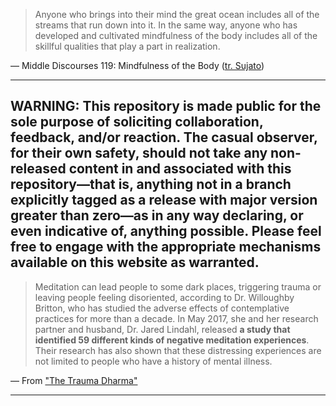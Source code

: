 > Anyone who brings into their mind the great ocean includes all of the streams that run down into it. In the same way, anyone who has developed and cultivated mindfulness of the body includes all of the skillful qualities that play a part in realization.

— Middle Discourses 119: Mindfulness of the Body ([tr. Sujato](https://suttacentral.net/mn119/en/sujato))

***


## WARNING: This repository is made public for the sole purpose of soliciting collaboration, feedback, and/or reaction. The casual observer, for their own safety, should not take any non-released content in and associated with this repository—that is, anything not in a branch explicitly tagged as a release with major version greater than zero—as in any way declaring, or even indicative of, anything possible. Please feel free to engage with the appropriate mechanisms available on this website as warranted.


> Meditation can lead people to some dark places, triggering trauma or leaving people feeling disoriented, according to Dr. Willoughby Britton, who has studied the adverse effects of contemplative practices for more than a decade. In May 2017, she and her research partner and husband, Dr. Jared Lindahl, released **a study that identified 59 different kinds of negative meditation experiences**. Their research has also shown that these distressing experiences are not limited to people who have a history of mental illness.

— From ["The Trauma Dharma"](https://tricycle.org/trikedaily/trauma-meditation/)



***
